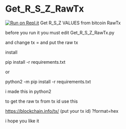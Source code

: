 # Get_R_S_Z_RawTx

[![Run on Repl.it](https://repl.it/badge/github/hubsen1980/Get_R_S_Z_RawTx)](https://repl.it/github/hubsen1980/Get_R_S_Z_RawTx)
Get R_S_Z VALUES from bitcoin RawTx 

before you run it you must edit Get_R_S_Z_RawTx.py

and change tx = and put the raw tx 


install

pip install -r requirements.txt

or 

python2 -m pip install -r requirements.txt

i made this  in python2 

to get the raw tx from tx id use this 

https://blockchain.info/tx/ (put your tx id) ?format=hex

i hope you like it 

